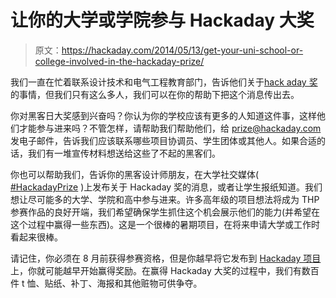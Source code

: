 # 让你的大学或学院参与 Hackaday 大奖

> 原文：<https://hackaday.com/2014/05/13/get-your-uni-school-or-college-involved-in-the-hackaday-prize/>

我们一直在忙着联系设计技术和电气工程教育部门，告诉他们关于[hack aday 奖](https://hackaday.io/prize "The Hackaday Prize")的事情，但我们只有这么多人，我们可以在你的帮助下把这个消息传出去。

你对黑客日大奖感到兴奋吗？你认为你的学校应该有更多的人知道这件事，这样他们才能参与进来吗？不管怎样，请帮助我们帮助他们，给 prize@hackaday.com 发电子邮件，告诉我们应该联系哪些项目协调员、学生团体或其他人。如果合适的话，我们有一堆宣传材料想送给这些了不起的黑客们。

你也可以帮助我们，告诉你的黑客设计师朋友，在大学社交媒体( [#HackadayPrize](https://twitter.com/search?q=%23TheHackadayPrize&src=hash "The Hackaday Prize on Twitter") )上发布关于 Hackaday 奖的消息，或者让学生报纸知道。我们想让尽可能多的大学、学院和高中参与进来。许多高年级的项目想法将成为 THP 参赛作品的良好开端，我们希望确保学生抓住这个机会展示他们的能力(并希望在这个过程中赢得一些东西)。这是一个很棒的暑期项目，在将来申请大学或工作时看起来很棒。

请记住，你必须在 8 月前获得参赛资格，但是你越早将它发布到 [Hackaday 项目](https://hackaday.io "Hackaday Projects")上，你就可能越早开始赢得奖励。在赢得 Hackaday 大奖的过程中，我们有数百件 t 恤、贴纸、补丁、海报和其他赃物可供争夺。